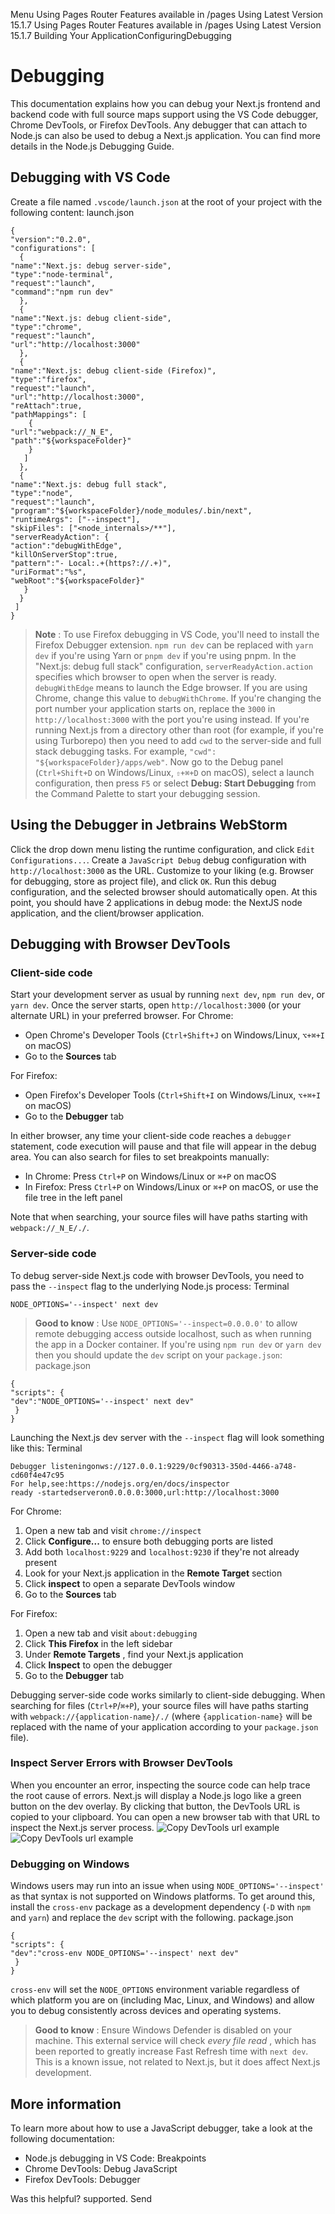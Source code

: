 Menu
Using Pages Router
Features available in /pages
Using Latest Version
15.1.7
Using Pages Router
Features available in /pages
Using Latest Version
15.1.7
Building Your ApplicationConfiguringDebugging
# Debugging
This documentation explains how you can debug your Next.js frontend and backend code with full source maps support using the VS Code debugger, Chrome DevTools, or Firefox DevTools.
Any debugger that can attach to Node.js can also be used to debug a Next.js application. You can find more details in the Node.js Debugging Guide.
## Debugging with VS Code
Create a file named `.vscode/launch.json` at the root of your project with the following content:
launch.json
```
{
"version":"0.2.0",
"configurations": [
  {
"name":"Next.js: debug server-side",
"type":"node-terminal",
"request":"launch",
"command":"npm run dev"
  },
  {
"name":"Next.js: debug client-side",
"type":"chrome",
"request":"launch",
"url":"http://localhost:3000"
  },
  {
"name":"Next.js: debug client-side (Firefox)",
"type":"firefox",
"request":"launch",
"url":"http://localhost:3000",
"reAttach":true,
"pathMappings": [
    {
"url":"webpack://_N_E",
"path":"${workspaceFolder}"
    }
   ]
  },
  {
"name":"Next.js: debug full stack",
"type":"node",
"request":"launch",
"program":"${workspaceFolder}/node_modules/.bin/next",
"runtimeArgs": ["--inspect"],
"skipFiles": ["<node_internals>/**"],
"serverReadyAction": {
"action":"debugWithEdge",
"killOnServerStop":true,
"pattern":"- Local:.+(https?://.+)",
"uriFormat":"%s",
"webRoot":"${workspaceFolder}"
   }
  }
 ]
}
```

> **Note** : To use Firefox debugging in VS Code, you'll need to install the Firefox Debugger extension.
`npm run dev` can be replaced with `yarn dev` if you're using Yarn or `pnpm dev` if you're using pnpm.
In the "Next.js: debug full stack" configuration, `serverReadyAction.action` specifies which browser to open when the server is ready. `debugWithEdge` means to launch the Edge browser. If you are using Chrome, change this value to `debugWithChrome`.
If you're changing the port number your application starts on, replace the `3000` in `http://localhost:3000` with the port you're using instead.
If you're running Next.js from a directory other than root (for example, if you're using Turborepo) then you need to add `cwd` to the server-side and full stack debugging tasks. For example, `"cwd": "${workspaceFolder}/apps/web"`.
Now go to the Debug panel (`Ctrl+Shift+D` on Windows/Linux, `⇧+⌘+D` on macOS), select a launch configuration, then press `F5` or select **Debug: Start Debugging** from the Command Palette to start your debugging session.
## Using the Debugger in Jetbrains WebStorm
Click the drop down menu listing the runtime configuration, and click `Edit Configurations...`. Create a `JavaScript Debug` debug configuration with `http://localhost:3000` as the URL. Customize to your liking (e.g. Browser for debugging, store as project file), and click `OK`. Run this debug configuration, and the selected browser should automatically open. At this point, you should have 2 applications in debug mode: the NextJS node application, and the client/browser application.
## Debugging with Browser DevTools
### Client-side code
Start your development server as usual by running `next dev`, `npm run dev`, or `yarn dev`. Once the server starts, open `http://localhost:3000` (or your alternate URL) in your preferred browser.
For Chrome:
  * Open Chrome's Developer Tools (`Ctrl+Shift+J` on Windows/Linux, `⌥+⌘+I` on macOS)
  * Go to the **Sources** tab


For Firefox:
  * Open Firefox's Developer Tools (`Ctrl+Shift+I` on Windows/Linux, `⌥+⌘+I` on macOS)
  * Go to the **Debugger** tab


In either browser, any time your client-side code reaches a `debugger` statement, code execution will pause and that file will appear in the debug area. You can also search for files to set breakpoints manually:
  * In Chrome: Press `Ctrl+P` on Windows/Linux or `⌘+P` on macOS
  * In Firefox: Press `Ctrl+P` on Windows/Linux or `⌘+P` on macOS, or use the file tree in the left panel


Note that when searching, your source files will have paths starting with `webpack://_N_E/./`.
### Server-side code
To debug server-side Next.js code with browser DevTools, you need to pass the `--inspect` flag to the underlying Node.js process:
Terminal
```
NODE_OPTIONS='--inspect' next dev
```

> **Good to know** : Use `NODE_OPTIONS='--inspect=0.0.0.0'` to allow remote debugging access outside localhost, such as when running the app in a Docker container.
If you're using `npm run dev` or `yarn dev` then you should update the `dev` script on your `package.json`:
package.json
```
{
"scripts": {
"dev":"NODE_OPTIONS='--inspect' next dev"
 }
}
```

Launching the Next.js dev server with the `--inspect` flag will look something like this:
Terminal
```
Debugger listeningonws://127.0.0.1:9229/0cf90313-350d-4466-a748-cd60f4e47c95
For help,see:https://nodejs.org/en/docs/inspector
ready -startedserveron0.0.0.0:3000,url:http://localhost:3000
```

For Chrome:
  1. Open a new tab and visit `chrome://inspect`
  2. Click **Configure...** to ensure both debugging ports are listed
  3. Add both `localhost:9229` and `localhost:9230` if they're not already present
  4. Look for your Next.js application in the **Remote Target** section
  5. Click **inspect** to open a separate DevTools window
  6. Go to the **Sources** tab


For Firefox:
  1. Open a new tab and visit `about:debugging`
  2. Click **This Firefox** in the left sidebar
  3. Under **Remote Targets** , find your Next.js application
  4. Click **Inspect** to open the debugger
  5. Go to the **Debugger** tab


Debugging server-side code works similarly to client-side debugging. When searching for files (`Ctrl+P`/`⌘+P`), your source files will have paths starting with `webpack://{application-name}/./` (where `{application-name}` will be replaced with the name of your application according to your `package.json` file).
### Inspect Server Errors with Browser DevTools
When you encounter an error, inspecting the source code can help trace the root cause of errors.
Next.js will display a Node.js logo like a green button on the dev overlay. By clicking that button, the DevTools URL is copied to your clipboard. You can open a new browser tab with that URL to inspect the Next.js server process.
![Copy DevTools url example](https://nextjs.org/_next/image?url=%2Fdocs%2Fdark%2Fcopy-devtool-url-example.png&w=3840&q=75)![Copy DevTools url example](https://nextjs.org/_next/image?url=%2Fdocs%2Fdark%2Fcopy-devtool-url-example.png&w=3840&q=75)
### Debugging on Windows
Windows users may run into an issue when using `NODE_OPTIONS='--inspect'` as that syntax is not supported on Windows platforms. To get around this, install the `cross-env` package as a development dependency (`-D` with `npm` and `yarn`) and replace the `dev` script with the following.
package.json
```
{
"scripts": {
"dev":"cross-env NODE_OPTIONS='--inspect' next dev"
 }
}
```

`cross-env` will set the `NODE_OPTIONS` environment variable regardless of which platform you are on (including Mac, Linux, and Windows) and allow you to debug consistently across devices and operating systems.
> **Good to know** : Ensure Windows Defender is disabled on your machine. This external service will check _every file read_ , which has been reported to greatly increase Fast Refresh time with `next dev`. This is a known issue, not related to Next.js, but it does affect Next.js development.
## More information
To learn more about how to use a JavaScript debugger, take a look at the following documentation:
  * Node.js debugging in VS Code: Breakpoints
  * Chrome DevTools: Debug JavaScript
  * Firefox DevTools: Debugger


Was this helpful?
supported.
Send
